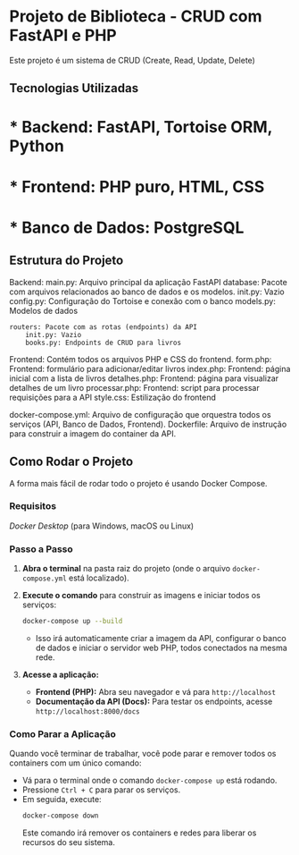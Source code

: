 # Projeto de Biblioteca - CRUD com FastAPI e PHP

Este projeto é um sistema de CRUD (Create, Read, Update, Delete)

## Tecnologias Utilizadas

# * **Backend:** FastAPI, Tortoise ORM, Python
# * **Frontend:** PHP puro, HTML, CSS
# * **Banco de Dados:** PostgreSQL

## Estrutura do Projeto

Backend:
    main.py: Arquivo principal da aplicação FastAPI
    database: Pacote com arquivos relacionados ao banco de dados e os modelos.
        init.py: Vazio
        config.py: Configuração do Tortoise e conexão com o banco
        models.py: Modelos de dados

    routers: Pacote com as rotas (endpoints) da API
        init.py: Vazio
        books.py: Endpoints de CRUD para livros

Frontend: Contém todos os arquivos PHP e CSS do frontend.
    form.php: Frontend: formulário para adicionar/editar livros
    index.php: Frontend: página inicial com a lista de livros
    detalhes.php: Frontend: página para visualizar detalhes de um livro
    processar.php: Frontend: script para processar requisições para a API
    style.css: Estilização do frontend

docker-compose.yml: Arquivo de configuração que orquestra todos os serviços (API, Banco de Dados, Frontend).
Dockerfile: Arquivo de instrução para construir a imagem do container da API.

## Como Rodar o Projeto

A forma mais fácil de rodar todo o projeto é usando Docker Compose.

### Requisitos

*Docker Desktop* (para Windows, macOS ou Linux)

### Passo a Passo

1.  **Abra o terminal** na pasta raiz do projeto (onde o arquivo `docker-compose.yml` está localizado).

2.  **Execute o comando** para construir as imagens e iniciar todos os serviços:
    ```bash
    docker-compose up --build
    ```
    * Isso irá automaticamente criar a imagem da API, configurar o banco de dados e iniciar o servidor web PHP, todos conectados na mesma rede.

3.  **Acesse a aplicação:**
    * **Frontend (PHP):** Abra seu navegador e vá para `http://localhost`
    * **Documentação da API (Docs):** Para testar os endpoints, acesse `http://localhost:8000/docs`

### Como Parar a Aplicação

Quando você terminar de trabalhar, você pode parar e remover todos os containers com um único comando:

* Vá para o terminal onde o comando `docker-compose up` está rodando.
* Pressione `Ctrl + C` para parar os serviços.
* Em seguida, execute:
    ```bash
    docker-compose down
    ```
    Este comando irá remover os containers e redes para liberar os recursos do seu sistema.

